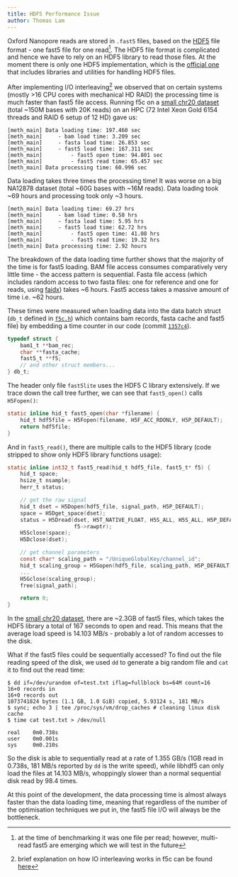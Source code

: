 ```yaml
---
title: HDF5 Performance Issue
author: Thomas Lam
---
```


Oxford Nanopore reads are stored in `.fast5` files, based on the [HDF5](https://www.hdfgroup.org/HDF5/) file format - one fast5 file for one read[^1]. The HDF5 file format is complicated and hence we have to rely on an HDF5 library to read those files. At the moment there is only one HDF5 implementation, which is the [official one](https://www.hdfgroup.org/downloads/hdf5) that includes libraries and utilities for handling HDF5 files.

After implementing I/O interleaving[^2] we observed that on certain systems (mostly >16 CPU cores with mechanical HD RAID)
the processing time is much faster than fast5 file access. Running f5c on a [small chr20 dataset](https://nanopolish.readthedocs.io/en/latest/quickstart_call_methylation.html#download-example-dataset) (total ~150M bases with 20K reads) on an HPC (72 Intel Xeon Gold 6154 threads and RAID 6 setup of 12 HD) gave us:

```
[meth_main] Data loading time: 197.460 sec
[meth_main]     - bam load time: 3.209 sec
[meth_main]     - fasta load time: 26.853 sec
[meth_main]     - fast5 load time: 167.311 sec
[meth_main]         - fast5 open time: 94.801 sec
[meth_main]         - fast5 read time: 65.457 sec
[meth_main] Data processing time: 60.996 sec
```
Data loading takes three times the processing time! It was worse on a big NA12878 dataset (total ~60G bases with ~16M reads). Data loading took ~69 hours and processing took only ~3 hours.

```
[meth_main] Data loading time: 69.27 hrs
[meth_main]     - bam load time: 0.58 hrs
[meth_main]     - fasta load time: 5.95 hrs
[meth_main]     - fast5 load time: 62.72 hrs
[meth_main]         - fast5 open time: 41.08 hrs
[meth_main]         - fast5 read time: 19.32 hrs
[meth_main] Data processing time: 2.92 hours
```
The breakdown of the data loading time further shows that the majority of the time is for fast5 loading. BAM file access consumes comparatively very little time - the access pattern is sequential. Fasta file access (which includes random access to two fasta files: one for reference and one for reads, using [faidx](http://www.htslib.org/doc/faidx.html)) takes ~6 hours. Fast5 access takes a massive amount of time i.e. ~62 hours.

These times were measured when loading data into the data batch struct (`db_t` defined in [`f5c.h`](https://github.com/hasindu2008/f5c/blob/master/src/f5c.h#L199-L247)) which contains bam records, fasta cache and fast5 file) by embedding a time counter in our code (commit [`1357c4`](https://github.com/hasindu2008/f5c/commit/1357c403b2f60580055a31c24d672c9016001d93)).

```c
typedef struct {
    bam1_t **bam_rec;
    char **fasta_cache;
    fast5_t **f5;
    // and other struct members...
} db_t;
```

The header only file `fast5lite` uses the HDF5 C library extensively. If we trace down the call tree further, we can see that `fast5_open()` calls
`H5Fopen()`:

```c
static inline hid_t fast5_open(char *filename) {
    hid_t hdf5file = H5Fopen(filename, H5F_ACC_RDONLY, H5P_DEFAULT);
    return hdf5file;
}
```

And in `fast5_read()`, there are multiple calls to the HDF5 library (code
stripped to show only HDF5 library functions usage):

```c
static inline int32_t fast5_read(hid_t hdf5_file, fast5_t* f5) {
    hid_t space;
    hsize_t nsample;
    herr_t status;

    // get the raw signal
    hid_t dset = H5Dopen(hdf5_file, signal_path, H5P_DEFAULT);
    space = H5Dget_space(dset);
    status = H5Dread(dset, H5T_NATIVE_FLOAT, H5S_ALL, H5S_ALL, H5P_DEFAULT,
                     f5->rawptr);
    H5Sclose(space);
    H5Dclose(dset);

    // get channel parameters
    const char* scaling_path = "/UniqueGlobalKey/channel_id";
    hid_t scaling_group = H5Gopen(hdf5_file, scaling_path, H5P_DEFAULT);
    ...
    H5Gclose(scaling_group);
    free(signal_path);

    return 0;
}
```

In the [small chr20 dataset](https://nanopolish.readthedocs.io/en/latest/quickstart_call_methylation.html#download-example-dataset), there are ~2.3GB of fast5 files, which takes the HDF5 library a total of 167 seconds to open and read. This means that the average load speed is 14.103 MB/s - probably a lot of random accesses to the disk.

What if the fast5 files could be sequentially accessed? To find out the file reading speed of the disk, we used `dd` to generate a big
random file and `cat` it to find out the read time:

```console
$ dd if=/dev/urandom of=test.txt iflag=fullblock bs=64M count=16
16+0 records in
16+0 records out
1073741824 bytes (1.1 GB, 1.0 GiB) copied, 5.93124 s, 181 MB/s
$ sync; echo 3 | tee /proc/sys/vm/drop_caches # cleaning linux disk cache
$ time cat test.txt > /dev/null

real    0m0.738s
user    0m0.001s
sys     0m0.210s
```

So the disk is able to sequentially read at a rate of 1.355 GB/s (1GB read in 0.738s, 181 MB/s reported by `dd` is the write speed), while libhdf5 can only load the files at 14.103 MB/s, whoppingly slower than a normal sequential disk read by 98.4 times.


At this point of the development, the data processing time is almost
always faster than the data loading time, meaning that regardless of the number of the optimisation techniques we put in, the fast5 file I/O will always be the bottleneck.

[^1]: at the time of benchmarking it was one file per read; however, multi-read fast5 are emerging which we will test in the future
[^2]: brief explanation on how IO interleaving works in f5c can be found [here](https://github.com/hasindu2008/f5c/blob/master/src/meth_main.c#L12-L23)
